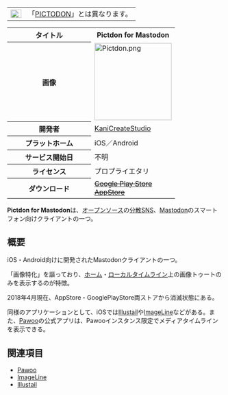<div>

<div>

|                                                                                                                                                                                                                                                                                                                                                        |                                                      |
|--------------------------------------------------------------------------------------------------------------------------------------------------------------------------------------------------------------------------------------------------------------------------------------------------------------------------------------------------------|------------------------------------------------------|
| [<img src="/images/thumb/f/fb/Confusion_grey.svg/25px-Confusion_grey.svg.png" srcset="/images/thumb/f/fb/Confusion_grey.svg/38px-Confusion_grey.svg.png 1.5x, /images/thumb/f/fb/Confusion_grey.svg/50px-Confusion_grey.svg.png 2x" width="25" height="19" alt="曖昧さ回避" />](/%E3%83%95%E3%82%A1%E3%82%A4%E3%83%AB:Confusion_grey.svg "曖昧さ回避") | 「[PICTODON](/PICTODON "PICTODON")」とは異なります。 |

</div>

<table>
<colgroup>
<col style="width: 50%" />
<col style="width: 50%" />
</colgroup>
<tbody>
<tr class="header">
<th>タイトル</th>
<th>Pictdon for Mastodon</th>
</tr>

<tr class="odd">
<th>画像</th>
<td><a href="/%E3%83%95%E3%82%A1%E3%82%A4%E3%83%AB:Pictdon.png"><img src="/images/thumb/4/47/Pictdon.png/180px-Pictdon.png" srcset="/images/thumb/4/47/Pictdon.png/270px-Pictdon.png 1.5x, /images/thumb/4/47/Pictdon.png/360px-Pictdon.png 2x" width="180" height="180" alt="Pictdon.png" /></a></td>
</tr>
<tr class="even">
<th scope="row">開発者</th>
<td><a href="https://pawoo.net/@o_c_" rel="nofollow">KaniCreateStudio</a></td>
</tr>
<tr class="odd">
<th scope="row">プラットホーム</th>
<td>iOS／Android</td>
</tr>
<tr class="even">
<th scope="row">サービス開始日</th>
<td>不明</td>
</tr>
<tr class="odd">
<th scope="row">ライセンス</th>
<td>プロプライエタリ</td>
</tr>
<tr class="even">
<th scope="row">ダウンロード</th>
<td><del><a href="https://play.google.com/store/apps/details?id=jp.kanicreatestudio.pictdon" rel="nofollow">Google Play Store</a></del><br />
<del><a href="https://itunes.apple.com/jp/app/pictdon-for-mastodon-%E3%83%9E%E3%82%B9%E3%83%88%E3%83%89%E3%83%B3/id1227408936?mt=8&amp;at=1001lu9P" rel="nofollow">AppStore</a></del></td>
</tr>
</tbody>
</table>

  
**Pictdon for Mastodon**は、[オープンソース](/%E3%82%AA%E3%83%BC%E3%83%97%E3%83%B3%E3%82%BD%E3%83%BC%E3%82%B9 "オープンソース")の[分散SNS](/%E5%88%86%E6%95%A3SNS "分散SNS")、[Mastodon](/Mastodon "Mastodon")のスマートフォン向けクライアントの一つ。

## 概要

iOS・Android向けに開発されたMastodonクライアントの一つ。

「画像特化」を謳っており、[ホーム](/%E3%83%9B%E3%83%BC%E3%83%A0 "ホーム")・[ローカルタイムライン](/%E3%83%AD%E3%83%BC%E3%82%AB%E3%83%AB%E3%82%BF%E3%82%A4%E3%83%A0%E3%83%A9%E3%82%A4%E3%83%B3 "ローカルタイムライン")上の画像トゥートのみを表示するのが特徴。

2018年4月現在、AppStore・GooglePlayStore両ストアから消滅状態にある。

同様のアプリケーションとして、iOSでは[Illustail](/Illustail "Illustail")や[ImageLine](/ImageLine "ImageLine (存在しないページ)")などがある。また、[Pawoo](/Pawoo "Pawoo")の公式アプリは、Pawooインスタンス限定でメディアタイムラインを表示できる。

## 関連項目

-   [Pawoo](/Pawoo "Pawoo")
-   [ImageLine](/ImageLine "ImageLine (存在しないページ)")
-   [Illustail](/Illustail "Illustail")

</div>

